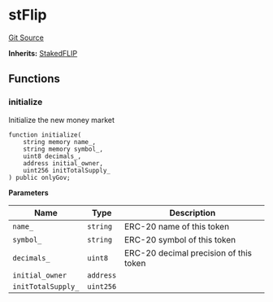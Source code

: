 # stFlip
[Git Source](https://github.com/thunderhead-labs/stflip-contracts/blob/a54a4561fa7129ea9a332ff80d4d3e8aee76ae43/src/token/stFlip.sol)

**Inherits:**
[StakedFLIP](/src/token/stFlip.sol/contract.StakedFLIP.md)


## Functions
### initialize

Initialize the new money market


```solidity
function initialize(
    string memory name_,
    string memory symbol_,
    uint8 decimals_,
    address initial_owner,
    uint256 initTotalSupply_
) public onlyGov;
```
**Parameters**

|Name|Type|Description|
|----|----|-----------|
|`name_`|`string`|ERC-20 name of this token|
|`symbol_`|`string`|ERC-20 symbol of this token|
|`decimals_`|`uint8`|ERC-20 decimal precision of this token|
|`initial_owner`|`address`||
|`initTotalSupply_`|`uint256`||


